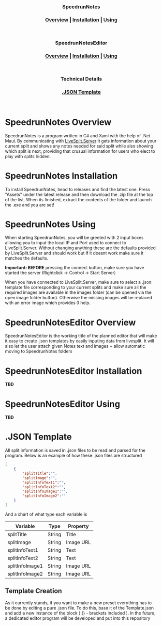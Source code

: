 
<div align="center">

### SpeedrunNotes
### [Overview](#speedrunnotes-overview) | [Installation](#speedrunnotes-installation) | [Using](#speedrunnotes-using)

<br>

### SpeedrunNotesEditor
### [Overview](#speedrunnoteseditor-overview) | [Installation](#speedrunnoteseditor-installation) | [Using](#speedrunnoteseditor-using)

<br>

### Technical Details
### [.JSON Template](#json-template)

<br>

</div>

# SpeedrunNotes Overview
SpeedrunNotes is a program written in C# and Xaml with the help of .Net Maui. By communicating with [LiveSplit.Server](https://github.com/LiveSplit/LiveSplit.Server) it gets information about your current split and shows any notes
needed for said split while also showing which split is next, providing that crusual information for users who elect to play with splits hidden.

# SpeedrunNotes Installation
To install SpeedrunNotes, head to releases and find the latest one. Press "Assets" under the latest release and then download the .zip file at the top of the list. When its finished, extract the contents of the folder
and launch the .exe and you are set!

# SpeedrunNotes Using
When starting SpeedrunNotes, you will be greeted with 2 input boxes allowing you to input the local IP and Port used to connect to LiveSplit.Server. Without changing anything these are the defaults provided by LiveSplit.Server and 
should work but if it doesnt work make sure it matches the defaults.

**Important: BEFORE** pressing the connect button, make sure you have started the server (Rightclick -> Control -> Start Server)

When you have connected to LiveSplit.Server, make sure to select a .json template file corresponding to your current splits and make sure all the required images are available in the images folder (can be opened via the open image folder button).
Otherwise the missing images will be replaced with an error image which provides 0 help.

# SpeedrunNotesEditor Overview
SpeedrunNotesEditor is the working title of the planned editor that will make it easy to create .json templates by easily inputing data from livesplit. It will also let the user attach given Notes text and images + allow automatic moving
to SpeedrunNotes folders

# SpeedrunNotesEditor Installation
**TBD**

# SpeedrunNotesEditor Using
**TBD**

# .JSON Template
All split information is saved in .json files to be read and parsed for the program.
Below is an example of how these .json files are structured

```json
[
    {
        "splitTitle":"",
        "splitImage":"",
        "splitInfoText1":"",
        "splitInfoText2":"",
        "splitInfoImage1":"",
        "splitInfoImage2":""
    }
]
```
And a chart of what type each variable is

| Variable        | Type   | Property  |
| --------------- | ------ | --------- |
| splitTitle      | String | Title     |
| splitImage      | String | Image URL |
| splitInfoText1  | String | Text      |
| splitInfoText2  | String | Text      |
| splitInfoImage1 | String | Image URL |
| splitInfoImage2 | String | Image URL |

## Template Creation
As it currently stands, if you want to make a new preset everything has to be done by editing a pure .json file. To do this, base it of the Template.json and add a new instance of the block ( {} - brackets included ).
In the future, a dedicated editor program will be developed and put into this repository



